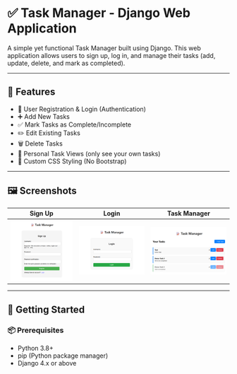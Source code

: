 # ✅ Task Manager - Django Web Application

A simple yet functional Task Manager built using Django. This web application allows users to sign up, log in, and manage their tasks (add, update, delete, and mark as completed).

---

## 🔧 Features

- 👤 User Registration & Login (Authentication)
- ➕ Add New Tasks
- ✅ Mark Tasks as Complete/Incomplete
- ✏️ Edit Existing Tasks
- 🗑️ Delete Tasks
- 🧍 Personal Task Views (only see your own tasks)
- 🎨 Custom CSS Styling (No Bootstrap)

---

## 🖼️ Screenshots

| Sign Up | Login | Task Manager |
|--------|-----------|----------|
| ![Sign Up](screenshots/signup.png) | ![Login](screenshots/login.png) | ![Task Manager](screenshots/Task_Manager.png) |


---

## 🏁 Getting Started

### 📦 Prerequisites

- Python 3.8+
- pip (Python package manager)
- Django 4.x or above

